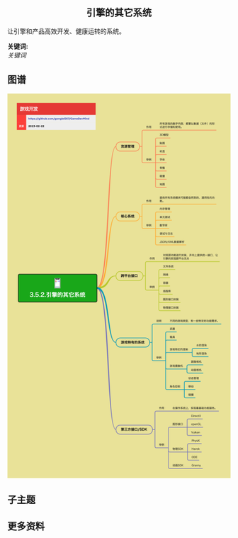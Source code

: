 <h2 align="center">引擎的其它系统</h2>
<p>
让引擎和产品高效开发、健康运转的系统。
</p>

**关键词:**<br/>
*关键词*

## 图谱
![图片加载中...](../exports/3.5.2.引擎的其它系统.png?raw=true)

## 子主题

## 更多资料